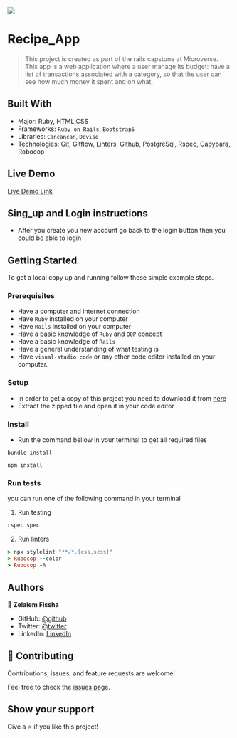 ![](https://img.shields.io/badge/Microverse-blueviolet)

# Recipe_App

> This project is created as part of the rails capstone at Microverse. This app is a  web application where a user manage its budget: have a list of transactions associated with a category, so that the user can see how much money it spent and on what.


## Built With

- Major: Ruby, HTML,CSS
- Frameworks: `Ruby on Rails`, `Bootstrap5`
- Libraries: `Cancancan`, `Devise`
- Technologies: Git, Gitflow, Linters, Github, PostgreSql, Rspec, Capybara, Robocop

## Live Demo

[Live Demo Link]() 

## Sing_up and Login instructions
- After you create you new account go back to the login button then you could be able to login

## Getting Started
To get a local copy up and running follow these simple example steps.

### Prerequisites
- Have a computer and internet connection
- Have `Ruby` installed on your computer
- Have `Rails` installed on your computer
- Have a basic knowledge of `Ruby` and `OOP` concept
- Have a basic knowledge of `Rails`
- Have a general understanding of what testing is
- Have `visual-studio code` or any other code editor installed on your computer.

### Setup
- In order to get a copy of this project you need to download it from [here](https://github.com/Zelalem1222/Budget-app)
- Extract the zipped file and open it in your code editor
### Install
- Run the command bellow in your terminal to get all required files
```
bundle install
```

```
npm install
```
### Run tests
you can run one of the following command in your terminal
1. Run testing
```Ruby
rspec spec
```
2. Run linters
```Ruby
> npx stylelint "**/*.{css,scss}"
> Rubocop --color
> Rubocop -A
```
## Authors



👤 **Zelalem Fissha**

- GitHub: [@github](https://github.com/Zelalem1222)
- Twitter: [@twitter](https://twitter.com/Zelalem52236790)
- LinkedIn: [LinkedIn](https://twitter.com/Zelalem52236790)


## 🤝 Contributing

Contributions, issues, and feature requests are welcome!

Feel free to check the [issues page](https://github.com/Zelalem1222/Budget-app/issues).

## Show your support

Give a ⭐️ if you like this project!
